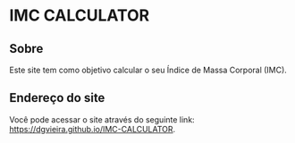 # IMC CALCULATOR

## Sobre

Este site tem como objetivo calcular o seu Índice de Massa Corporal (IMC).

## Endereço do site

Você pode acessar o site através do seguinte link: https://dgvieira.github.io/IMC-CALCULATOR.
